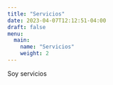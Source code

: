 ```yaml
---
title: "Servicios"
date: 2023-04-07T12:12:51-04:00
draft: false
menu:
  main:
    name: "Servicios"
    weight: 2
---
```

Soy servicios